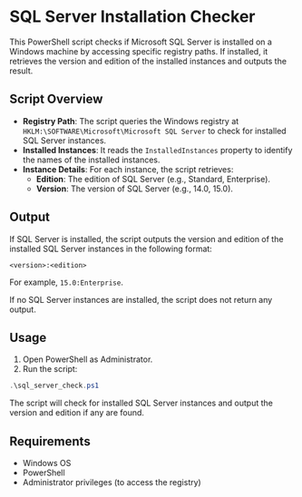 
# SQL Server Installation Checker

This PowerShell script checks if Microsoft SQL Server is installed on a Windows machine by accessing specific registry paths.
If installed, it retrieves the version and edition of the installed instances and outputs the result.

## Script Overview

- **Registry Path**: The script queries the Windows registry at `HKLM:\SOFTWARE\Microsoft\Microsoft SQL Server` to check for installed SQL Server instances.
- **Installed Instances**: It reads the `InstalledInstances` property to identify the names of the installed instances.
- **Instance Details**: For each instance, the script retrieves:
  - **Edition**: The edition of SQL Server (e.g., Standard, Enterprise).
  - **Version**: The version of SQL Server (e.g., 14.0, 15.0).

## Output

If SQL Server is installed, the script outputs the version and edition of the installed SQL Server instances in the following format:

```
<version>:<edition>
```

For example, `15.0:Enterprise`.

If no SQL Server instances are installed, the script does not return any output.

## Usage

1. Open PowerShell as Administrator.
2. Run the script:

```powershell
.\sql_server_check.ps1
```

The script will check for installed SQL Server instances and output the version and edition if any are found.

## Requirements

- Windows OS
- PowerShell
- Administrator privileges (to access the registry)

